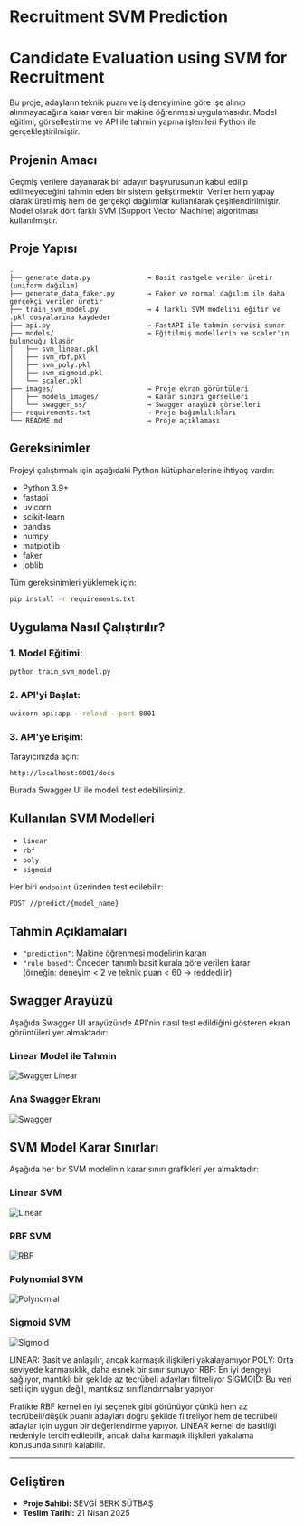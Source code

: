 # Recruitment SVM Prediction 
# Candidate Evaluation using SVM for Recruitment

Bu proje, adayların teknik puanı ve iş deneyimine göre işe alınıp alınmayacağına karar veren bir makine öğrenmesi uygulamasıdır. Model eğitimi, görselleştirme ve API ile tahmin yapma işlemleri Python ile gerçekleştirilmiştir.

## Projenin Amacı

Geçmiş verilere dayanarak bir adayın başvurusunun kabul edilip edilmeyeceğini tahmin eden bir sistem geliştirmektir. Veriler hem yapay olarak üretilmiş hem de gerçekçi dağılımlar kullanılarak çeşitlendirilmiştir. Model olarak dört farklı SVM (Support Vector Machine) algoritması kullanılmıştır.

## Proje Yapısı

```
.
├── generate_data.py              → Basit rastgele veriler üretir (uniform dağılım)
├── generate_data_faker.py        → Faker ve normal dağılım ile daha gerçekçi veriler üretir
├── train_svm_model.py            → 4 farklı SVM modelini eğitir ve .pkl dosyalarına kaydeder
├── api.py                        → FastAPI ile tahmin servisi sunar
├── models/                       → Eğitilmiş modellerin ve scaler'ın bulunduğu klasör
│   ├── svm_linear.pkl
│   ├── svm_rbf.pkl
│   ├── svm_poly.pkl
│   ├── svm_sigmoid.pkl
│   └── scaler.pkl
├── images/                       → Proje ekran görüntüleri
│   ├── models_images/            → Karar sınırı görselleri
│   └── swagger_ss/               → Swagger arayüzü görselleri
├── requirements.txt              → Proje bağımlılıkları
└── README.md                     → Proje açıklaması 
```

## Gereksinimler

Projeyi çalıştırmak için aşağıdaki Python kütüphanelerine ihtiyaç vardır:
- Python 3.9+
- fastapi
- uvicorn
- scikit-learn
- pandas
- numpy
- matplotlib
- faker
- joblib

Tüm gereksinimleri yüklemek için:
```bash
pip install -r requirements.txt
```

## Uygulama Nasıl Çalıştırılır?

### 1. Model Eğitimi:
```bash
python train_svm_model.py
```

### 2. API'yi Başlat:
```bash
uvicorn api:app --reload --port 8001
```

### 3. API'ye Erişim:
Tarayıcınızda açın:
```
http://localhost:8001/docs
```
Burada Swagger UI ile modeli test edebilirsiniz.

##  Kullanılan SVM Modelleri

- `linear`
- `rbf`
- `poly`
- `sigmoid`

Her biri  `endpoint` üzerinden test edilebilir:
```http
POST //predict/{model_name}
```

## Tahmin Açıklamaları

- `"prediction"`: Makine öğrenmesi modelinin kararı  
- `"rule_based"`: Önceden tanımlı basit kurala göre verilen karar  
  (örneğin: deneyim < 2 ve teknik puan < 60 → reddedilir)

## Swagger Arayüzü

Aşağıda Swagger UI arayüzünde API'nin nasıl test edildiğini gösteren ekran görüntüleri yer almaktadır:

### Linear Model ile Tahmin
![Swagger Linear](images/swagger_ss/predict_endpoint_linear.png)

### Ana Swagger Ekranı
![Swagger](images/swagger_ss/predict_endpoint.png)


## SVM Model Karar Sınırları

Aşağıda her bir SVM modelinin karar sınırı grafikleri yer almaktadır:

### Linear SVM
![Linear](images/models_images/linear.png)

### RBF SVM
![RBF](images/models_images/rbf.png)

### Polynomial SVM
![Polynomial](images/models_images/poly.png)

### Sigmoid SVM
![Sigmoid](images/models_images/sigmoid.png)

LINEAR: Basit ve anlaşılır, ancak karmaşık ilişkileri yakalayamıyor
POLY: Orta seviyede karmaşıklık, daha esnek bir sınır sunuyor
RBF: En iyi dengeyi sağlıyor, mantıklı bir şekilde az tecrübeli adayları filtreliyor
SIGMOID: Bu veri seti için uygun değil, mantıksız sınıflandırmalar yapıyor

Pratikte RBF kernel en iyi seçenek gibi görünüyor çünkü hem az tecrübeli/düşük puanlı adayları doğru şekilde filtreliyor hem de tecrübeli adaylar için uygun bir değerlendirme yapıyor. LINEAR kernel de basitliği nedeniyle tercih edilebilir, ancak daha karmaşık ilişkileri yakalama konusunda sınırlı kalabilir.


---

## Geliştiren
- **Proje Sahibi:** SEVGİ BERK SÜTBAŞ
- **Teslim Tarihi:** 21 Nisan 2025
